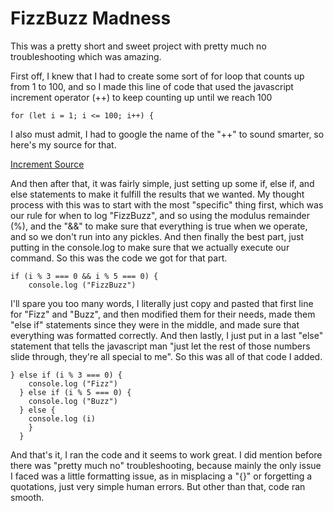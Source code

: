 # FizzBuzz Madness

This was a pretty short and sweet project with pretty much no troubleshooting which was amazing.

First off, I knew that I had to create some sort of for loop that counts up from 1 to 100, and so I made this line of code that used the javascript increment operator (++) to keep counting up until we reach 100

`for (let i = 1; i <= 100; i++) {`

I also must admit, I had to google the name of the "++" to sound smarter, so here's my source for that.

[Increment Source](https://developer.mozilla.org/en-US/docs/Web/JavaScript/Reference/Operators/Increment)

And then after that, it was fairly simple, just setting up some if, else if, and else statements to make it fulfill the results that we wanted. My thought process with this was to start with the most "specific" thing first, which was our rule for when to log "FizzBuzz", and so using the modulus remainder (%), and the "&&" to make sure that everything is true when we operate, and so we don't run into any pickles. And then finally the best part, just putting in the console.log to make sure that we actually execute our command. So this was the code we got for that part. 

	if (i % 3 === 0 && i % 5 === 0) {
	    console.log ("FizzBuzz")


I'll spare you too many words, I literally just copy and pasted that first line for "Fizz" and "Buzz", and then modified them for their needs, made them "else if" statements since they were in the middle, and made sure that everything was formatted correctly. And then lastly, I just put in a last "else" statement that tells the javascript man "just let the rest of those numbers slide through, they're all special to me". So this was all of that code I added. 

	} else if (i % 3 === 0) {
	    console.log ("Fizz")
	  } else if (i % 5 === 0) {
	    console.log ("Buzz")
	  } else {
	    console.log (i)
	    }
	  }

And that's it, I ran the code and it seems to work great. I did mention before there was "pretty much no" troubleshooting, because mainly the only issue I faced was a little formatting issue, as in misplacing a "{}" or forgetting a quotations, just very simple human errors. But other than that, code ran smooth.